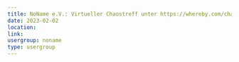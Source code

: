 ```yaml
---
title: NoName e.V.: Virtueller Chaostreff unter https://whereby.com/chaos-hd?roundedCornersOff
date: 2023-02-02
location: 
link: 
usergroup: noname
type: usergroup
---
```

